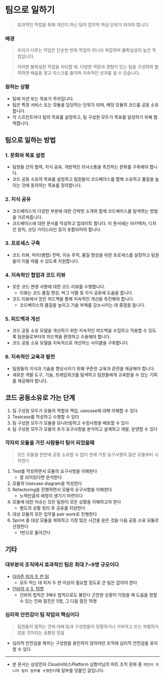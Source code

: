 # 팀으로 일하기
> 효과적인 작업을 위해 개인이 아닌 팀이 업무의 핵심 단위가 되어야 합니다.

### 배경

> 우리가 다루는 작업은 단순한 반복 작업이 아니라 복잡하며 불확실성이 높은 작업입니다. 
> 
> 이러한 불확실한 작업을 처리할 때, 다양한 역량과 경험이 있는 팀을 구성하여 협력하면 배움을 쌓고 리스크를 줄이며 지속적인 성과를 낼 수 있습니다.

### 원하는 상황

* 팀에 미션 또는 목표가 주어집니다.
* 팀은 특정 서비스 또는 모듈을 담당하는 단위가 되며, 해당 모듈의 코드를 공동 소유합니다.
* 각 스프린트마다 팀의 목표를 설정하고, 팀 구성원 모두가 목표를 달성하기 위해 협력합니다.

## 팀으로 일하는 방법
### 1. 문화와 목표 설정
   * 팀원들 간의 협력, 지식 공유, 개방적인 의사소통을 촉진하는 문화를 구축해야 합니다.
   * 코드 공동 소유의 목표를 설정하고 팀원들이 코드베이스를 함께 소유하고 품질을 높이는 것에 동의하는 목표를 정의합니다.
### 2. 지식 공유
   * 코드베이스의 다양한 부분에 대한 간략한 소개와 함께 코드베이스를 탐색하는 방법을 가르쳐줍니다.
   * 코드베이스에 대한 문서를 작성하고 업데이트 합니다. 이 문서에는 아키텍처, 디자인 원칙, 코딩 가이드라인 등이 포함되어야 합니다.
### 3. 프로세스 구축
   * 코드 리뷰, 머지(병합) 전략, 이슈 추적, 품질 향상을 위한 프로세스를 설정하고 팀원들이 이를 따를 수 있도록 지원합니다.
### 4. 지속적인 협업과 코드 리뷰
   * 모든 코드 변경 사항에 대한 코드 리뷰를 수행합니다. 
     * 리뷰는 코드 품질 향상, 버그 식별 및 지식 공유에 도움을 줍니다.
   * 코드 리뷰에서 얻은 피드백을 통해 지속적인 개선을 촉진해야 합니다.
     * 코드베이스의 품질을 높이고 기술 부채를 감소시키는 데 중점을 둡니다.
### 5. 피드백과 개선
   * 코드 공동 소유 모델을 개선하기 위한 지속적인 피드백을 수집하고 적용할 수 있도록 팀원들로부터의 피드백을 환영하고 수용해야 합니다.
   * 코드 공동 소유 모델을 지속적으로 개선하는 사이클을 구축합니다.
### 6. 지속적인 교육과 발전
   * 팀원들의 지식과 기술을 향상시키기 위해 꾸준한 교육과 훈련을 제공해야 합니다.
   * 새로운 개발 도구, 기술, 프레임워크를 탐색하고 팀원들에게 교육받을 수 있는 기회를 제공해야 합니다.

## 코드 공동소유로 가는 단계
1. 팀 구성원 모두가 모듈의 역할과 책임, usecase에 대해 이해할 수 있다
2. Testcase를 작성하고 수행할 수 있다
3. 팀 구성원 모두가 모듈을 모니터링하고 수정사항을 배포할 수 있다
4. 팀 구성원 모두가 모듈의 추가 요구사항을 분석하고 설계하고 개발, 운영할 수 있다

### 각자의 모듈을 가진 사람들이 팀이 되었을때
> 모든 모듈을 한번에 공동 소유할 수 없다 현재 가장 요구사항이 많은 모듈부터 시작한다

1. Test를 작성하면서 모듈의 요구사항을 이해한다
   * 잘 되어있다면 분석한다
2. 모듈의 Usecase diagram을 작성한다
3. Refactoring을 진행하면서 모듈의 요구사항을 이해한다
   *  노력만큼의 애정이 생기기 마련이다
4. 모듈에 대한 이슈는 모든 팀원이 모든 상황을 이해하고자 한다
   *  별도의 상황 정리 후 공유를 지양한다
5. 대상 모듈의 모든 업무를 pair work로 진행한다
6. Sprint 중 대상 모듈을 제외하고 가장 많은 시간을 쏟은 것을 다음 공동 소유 모듈로 선정한다
   * 1번으로 돌아간다

## 기타
### 대부분의 조직에서 효과적인 팀은 최대 7~9명 규모이다
* [아마존 피자 두 판 팀](https://aws.amazon.com/ko/executive-insights/content/amazon-two-pizza-team/)
  * 모두 먹는 데 피자 두 판 이상이 필요할 정도로 큰 팀은 없어야 한다
* [던바의 수 5, 15명](https://ko.wikipedia.org/wiki/%EB%8D%98%EB%B0%94%EC%9D%98_%EC%88%98)
  * 던바의 법칙은 3배수 법칙으로도 불린다 곤란한 상황이 닥쳤을 때 도움을 청할 수 있는 진짜 절친은 5명, 그 다음 절친 15명

### 심리적 안전감이 팀 작업의 핵심이다
> 팀원들이 말하는 것에 대해 팀과 구성원들이 당황하거나 거부하고 또는 처벌하지 않을 것이라는 공통된 믿음
  * 심리적 안전감을 해치는 구성원을 용인하지 않아야만 조직에 심리적 안전감을 유지할 수 있다

---
* 본 문서는 삼성전자 Cloud서비스Platform 심형석님의 파트 조직 문화 중 `개인이 아니라 팀이 업무를 수행한다`에 일부를 덧붙인 글입니다.